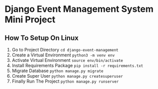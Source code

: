 # Django Event Management System Mini Project

## How To Setup On Linux
1. Go to Project Directory `cd django-event-management`
2. Create a Virtual Environment `python3 -m venv env`
3. Activate Virtual Environment `source env/bin/activate`
4. Install Requirements Package `pip install -r requirements.txt`
5. Migrate Database `python manage.py migrate`
6. Create Super User `python manage.py createsuperuser`
7. Finally Run The Project `python manage.py runserver`
